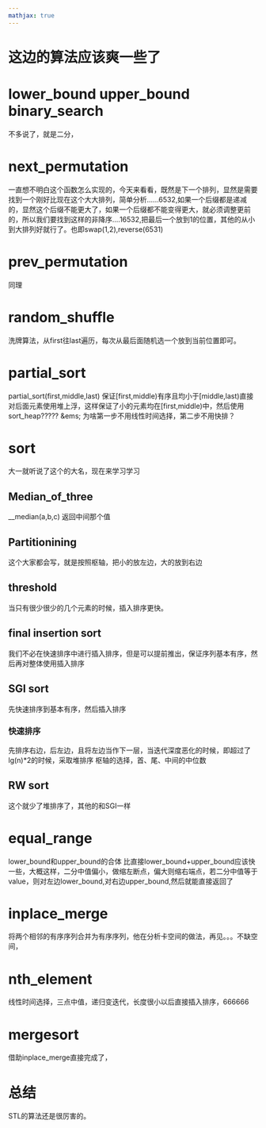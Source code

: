 ```yaml
---
mathjax: true
---
```


# 这边的算法应该爽一些了

# lower_bound upper_bound binary_search
 不多说了，就是二分，

# next_permutation
 一直想不明白这个函数怎么实现的，今天来看看，既然是下一个排列，显然是需要找到一个刚好比现在这个大大排列，简单分析......6532,如果一个后缀都是递减的，显然这个后缀不能更大了，如果一个后缀都不能变得更大，就必须调整更前的，所以我们要找到这样的非降序....16532,把最后一个放到1的位置，其他的从小到大排列好就行了。也即swap(1,2),reverse(6531)
<!---more-->
# prev_permutation
 同理

# random_shuffle
 洗牌算法，从first往last遍历，每次从最后面随机选一个放到当前位置即可。

# partial_sort 
 partial_sort(first,middle,last)
 保证[first,middle)有序且均小于[middle,last)直接对后面元素使用堆上浮，这样保证了小的元素均在[first,middle)中，然后使用sort_heap?????
&ems; 为啥第一步不用线性时间选择，第二步不用快排？

# sort
 大一就听说了这个的大名，现在来学习学习

## Median_of_three
__median(a,b,c) 返回中间那个值
## Partitionining
 这个大家都会写，就是按照枢轴，把小的放左边，大的放到右边
## threshold
 当只有很少很少的几个元素的时候，插入排序更快。
## final insertion sort
 我们不必在快速排序中进行插入排序，但是可以提前推出，保证序列基本有序，然后再对整体使用插入排序
## SGI sort 
 先快速排序到基本有序，然后插入排序
### 快速排序
 先排序右边，后左边，且将左边当作下一层，当迭代深度恶化的时候，即超过了lg(n)*2的时候，采取堆排序
 枢轴的选择，首、尾、中间的中位数
## RW sort
 这个就少了堆排序了，其他的和SGI一样


#  equal_range
 lower_bound和upper_bound的合体
 比直接lower_bound+upper_bound应该快一些，大概这样，二分中值偏小，做缩左断点，偏大则缩右端点，若二分中值等于value，则对左边lower_bound,对右边upper_bound,然后就能直接返回了

# inplace_merge
 将两个相邻的有序序列合并为有序序列，他在分析卡空间的做法，再见。。。不缺空间，

#  nth_element
 线性时间选择，三点中值，递归变迭代，长度很小以后直接插入排序，666666

# mergesort
 借助inplace_merge直接完成了，

# 总结
 STL的算法还是很厉害的。

